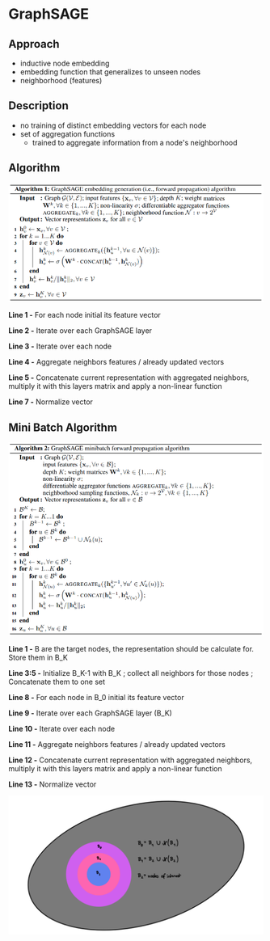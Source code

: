 # GraphSAGE

## Approach
- inductive node embedding
- embedding function that generalizes to unseen nodes
- neighborhood (features)

## Description
- no training of distinct embedding vectors for each node
- set of aggregation functions
  - trained to aggregate information from a node's neighborhood

## Algorithm

<img src="images/GraphSAGE-Embedding-Generation.png" alt="drawing" width="700"/>

**Line 1 -** For each node initial its feature vector

**Line 2 -** Iterate over each GraphSAGE layer

**Line 3 -** Iterate over each node

**Line 4 -** Aggregate neighbors features / already updated vectors

**Line 5 -** Concatenate current representation with aggregated neighbors, multiply it with this layers matrix and apply a non-linear function

**Line 7 -** Normalize vector

## Mini Batch Algorithm

<img src="images/GraphSAGE-Minibatch-Embedding-Generation.png" alt="drawing" width="700"/>

**Line 1 -** B are the target nodes, the representation should be calculate for. Store them in B_K

**Line 3:5 -** Initialize B_K-1 with B_K ; collect all neighbors for those nodes ; Concatenate them to one set

**Line 8 -** For each node in B_0 initial its feature vector

**Line 9 -** Iterate over each GraphSAGE layer (B_K)

**Line 10 -** Iterate over each node

**Line 11 -** Aggregate neighbors features / already updated vectors

**Line 12 -** Concatenate current representation with aggregated neighbors, multiply it with this layers matrix and apply a non-linear function

**Line 13 -** Normalize vector

<img src="images/GraphSAGE-Minibatch-Visualization.png" alt="drawing" width="700"/>
